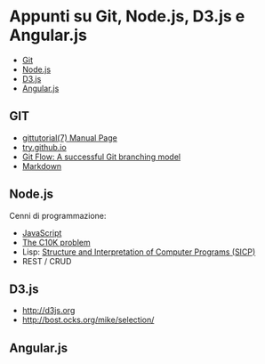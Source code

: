Appunti su Git, Node.js, D3.js e Angular.js
===========================================

- [Git](#git)
- [Node.js](#nodejs)
- [D3.js](#d3js)
- [Angular.js](#angularjs)

## GIT
- [gittutorial(7) Manual Page](https://www.kernel.org/pub/software/scm/git/docs/gittutorial.html)
- [try.github.io](http://try.github.io)
- [Git Flow: A successful Git branching model](http://nvie.com/posts/a-successful-git-branching-model/)
- [Markdown](http://en.wikipedia.org/wiki/Markdown)

## Node.js
Cenni di programmazione:
 - [JavaScript](http://en.wikipedia.org/wiki/JavaScript)
 - [The C10K problem](http://en.wikipedia.org/wiki/C10k_problem)
 - Lisp: [Structure and Interpretation of Computer Programs (SICP)](http://mitpress.mit.edu/books/structure-and-interpretation-computer-programs)
 - REST / CRUD

## D3.js
- http://d3js.org
- http://bost.ocks.org/mike/selection/

## Angular.js

